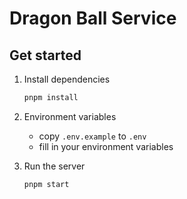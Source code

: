 # Dragon Ball Service

## Get started

1. Install dependencies

    ```bash
    pnpm install
    ```


2. Environment variables

    - copy `.env.example` to `.env`
    - fill in your environment variables

3. Run the server

    ```bash
    pnpm start
    ```
